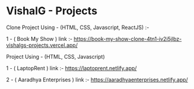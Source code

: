 # VishalG - Projects
Clone Project Using - (HTML, CSS, Javascript, ReactJS) :-

1 - ( Book My Show ) link :- https://book-my-show-clone-4tn1-iv2i5jlbz-vishalgs-projects.vercel.app/

Project Using - (HTML, CSS, Javascript)

1 - ( LaptopRent ) link :- https://laptoprent.netlify.app/

2 - ( Aaradhya Enterprises ) link :- https://aaradhyaenterprises.netlify.app/
